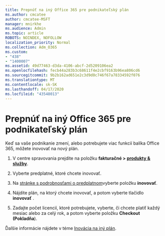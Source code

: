 ```yaml
---
title: Prepnúť na iný Office 365 pre podnikateľský plán
ms.author: cmcatee
author: cmcatee-MSFT
manager: mnirkhe
ms.audience: Admin
ms.topic: article
ROBOTS: NOINDEX, NOFOLLOW
localization_priority: Normal
ms.collection: Adm_O365
ms.custom:
- "438"
- "1400007"
ms.assetid: 49d77463-d3da-4106-abcf-2d5209106ea2
ms.openlocfilehash: fecb44a283b3c68611f4e2cbf9163b96ea806cd6
ms.sourcegitcommit: 9b2b162ad651e2c3d9d0c746f67a78334592f076
ms.translationtype: MT
ms.contentlocale: sk-SK
ms.lasthandoff: 04/17/2020
ms.locfileid: "43548013"
---
```

# <a name="switch-to-a-different-office-365-for-business-plan"></a>Prepnúť na iný Office 365 pre podnikateľský plán

Keď sa vaše podnikanie zmení, alebo potrebujete viac funkcií balíka Office 365, môžete inovovať na nový plán.
  
1. V centre spravovania prejdite na položku **fakturačné \> [produkty & služby](https://go.microsoft.com/fwlink/p/?linkid=842054)**.

2. Vyberte predplatné, ktoré chcete inovovať.

3. Na [stránke s podrobnosťami o predplatnom](https://admin.microsoft.com/AdminPortal/Home#/subscriptions/webdirect%252F0dbaa202-d590-4529-98c2-a5e2ebaac702)vyberte položku **inovovať**.

4. Nájdite plán, na ktorý chcete inovovať, a potom vyberte tlačidlo **inovovať** .

5. Zadajte počet licencií, ktoré potrebujete, vyberte, či chcete platiť každý mesiac alebo za celý rok, a potom vyberte položku **Checkout (Pokladňa**).

Ďalšie informácie nájdete v téme [Inovácia na iný plán](https://docs.microsoft.com/office365/admin/subscriptions-and-billing/upgrade-to-different-plan).
